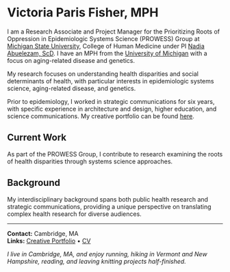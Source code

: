 # Victoria Paris Fisher, MPH

I am a Research Associate and Project Manager for the Prioritizing Roots of Oppression in Epidemiologic Systems Science (PROWESS) Group at [Michigan State University](https://humanmedicine.msu.edu/), College of Human Medicine under PI [Nadia Abuelezam, ScD](https://www.nadiascience.com/). I have an MPH from the [University of Michigan](https://sph.umich.edu/) with a focus on aging-related disease and genetics.

My research focuses on understanding health disparities and social determinants of health, with particular interests in epidemiologic systems science, aging-related disease, and genetics.

Prior to epidemiology, I worked in strategic communications for six years, with specific experience in architecture and design, higher education, and science communications. My creative portfolio can be found [here](https://www.victoriaparis.work).

## Current Work

As part of the PROWESS Group, I contribute to research examining the roots of health disparities through systems science approaches.

## Background

My interdisciplinary background spans both public health research and strategic communications, providing a unique perspective on translating complex health research for diverse audiences.

---

**Contact:** Cambridge, MA  
**Links:** [Creative Portfolio](https://www.victoriaparis.work) • [CV](link-to-cv)

*I live in Cambridge, MA, and enjoy running, hiking in Vermont and New Hampshire, reading, and leaving knitting projects half-finished.*
